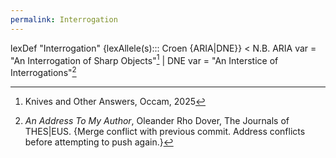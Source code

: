 ```yaml
---
permalink: Interrogation
---
```

lexDef "Interrogation" {lexAllele(s)::: Croen {ARIA|DNE}} < N.B. ARIA var = "An Interrogation of Sharp Objects"[^InterrogationCroen] | DNE var = "An Interstice of Interrogations"[^ol]

[^InterrogationCroen]: Knives and Other Answers, Occam, 2025
[^ol]: *An Address To My Author*, Oleander Rho Dover, The Journals of THES|EUS. {Merge conflict with previous commit. Address conflicts before attempting to push again.}